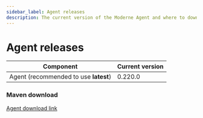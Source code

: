 ```yaml
---
sidebar_label: Agent releases
description: The current version of the Moderne Agent and where to download it.
---
```


# Agent releases

| Component                             | Current version |
| ------------------------------------- | --------------- |
| Agent (recommended to use **latest**) | 0.220.0         |

### Maven download

[Agent download link](https://repo1.maven.org/maven2/io/moderne/moderne-agent/0.220.0/moderne-agent-0.220.0.jar)
